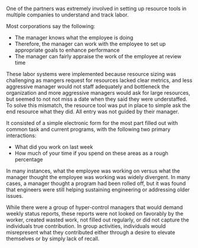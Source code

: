 
One of the partners was extremely involved in setting up resource tools in multiple companies to understand and track labor.

Most corporations say the following:

* The manager knows what the employee is doing
* Therefore, the manager can work with the employee to set up appropriate goals to enhance performance
* The manager can fairly appraise the work of the employee at review time

These labor systems were implemented because resource sizing was challenging as mangers request for resources lacked clear metrics, and less aggressive manager would not staff adequately and bottleneck the organization and more aggressive managers would ask for large resources, but seemed to not not miss a date when they said they were understaffed.  To solve this mismatch, the resource tool was put in place to simple ask the end resource what they did.  All entry was not guided by their manager.

It consisted of a simple electronic form for the most part filled out with common task and current programs, with the following two primary interactions:

* What did you work on last week
* How much of your time if you spend on these areas as a rough percentage

In many instances, what the employee was working  on versus what the manager thought the employee was working was widely divergent.  In many cases, a manager thought a program had been rolled off, but it was found that engineers were still helping sustaining engineering or addressing older issues.  

While there were a group of hyper-control managers that would demand weekly status reports, these reports were not looked on favorably by the worker, created wasted work, not filled out regularly, or did not capture the individuals true contribution.  In group activities, individuals would misrepresent what they contributed either through a desire to elevate themselves or by simply lack of recall.
